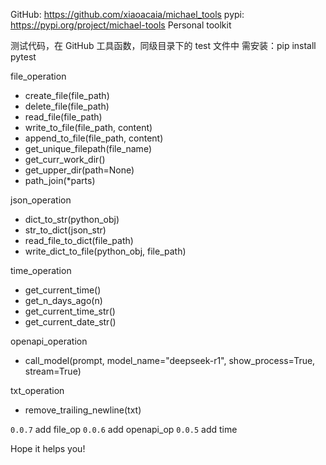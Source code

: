 GitHub: https://github.com/xiaoacaia/michael_tools
pypi: https://pypi.org/project/michael-tools
Personal toolkit

测试代码，在 GitHub 工具函数，同级目录下的 test 文件中
需安装：pip install pytest

file_operation
- create_file(file_path)
- delete_file(file_path)
- read_file(file_path)
- write_to_file(file_path, content)
- append_to_file(file_path, content)
- get_unique_filepath(file_name)
- get_curr_work_dir()
- get_upper_dir(path=None)
- path_join(*parts)

json_operation
- dict_to_str(python_obj)
- str_to_dict(json_str)
- read_file_to_dict(file_path)
- write_dict_to_file(python_obj, file_path)

time_operation
- get_current_time()
- get_n_days_ago(n)
- get_current_time_str()
- get_current_date_str()

openapi_operation
- call_model(prompt, model_name="deepseek-r1", show_process=True, stream=True)

txt_operation
- remove_trailing_newline(txt)

`0.0.7` add file_op
`0.0.6` add openapi_op
`0.0.5` add time

Hope it helps you!